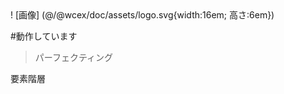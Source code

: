 <!--DESC: {"icon":"explore"} -->! [画像] (@/@wcex/doc/assets/logo.svg{width:16em; 高さ:6em})
#動作しています
>パーフェクティング

要素階層